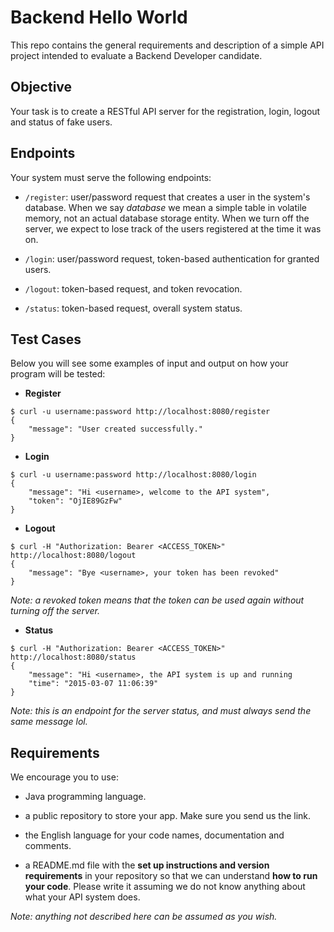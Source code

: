 # Backend Hello World

This repo contains the general requirements and description of a simple API project intended to evaluate a Backend Developer candidate.

## Objective

Your task is to create a RESTful API server for the registration, login, logout and status of fake users. 

## Endpoints

Your system must serve the following endpoints:

- `/register`: user/password request that creates a user in the system's database. When we say *database* we mean a simple table in volatile memory, not an actual database storage entity. When we turn off the server, we expect to lose track of the users registered at the time it was on.

- `/login`: user/password request, token-based authentication for granted users.

- `/logout`: token-based request, and token revocation.

- `/status`: token-based request, overall system status.

## Test Cases

Below you will see some examples of input and output on how your program will be tested:

- **Register**

```
$ curl -u username:password http://localhost:8080/register
{
    "message": "User created successfully."
}
```

- **Login**

```
$ curl -u username:password http://localhost:8080/login
{
    "message": "Hi <username>, welcome to the API system",
    "token": "OjIE89GzFw"
}
```

- **Logout**

```
$ curl -H "Authorization: Bearer <ACCESS_TOKEN>" http://localhost:8080/logout
{
	"message": "Bye <username>, your token has been revoked"
}
```

*Note: a revoked token means that the token can be used again without turning off the server.*

- **Status**

```
$ curl -H "Authorization: Bearer <ACCESS_TOKEN>" http://localhost:8080/status
{
	"message": "Hi <username>, the API system is up and running
	"time": "2015-03-07 11:06:39"
}
```

*Note: this is an endpoint for the server status, and must always send the same message lol.*

## Requirements

We encourage you to use:

- Java programming language.

- a public repository to store your app. Make sure you send us the link.

- the English language for your code names, documentation and comments.

- a README.md file with the **set up instructions and version requirements** in your repository so that we can understand **how to run your code**. Please write it assuming we do not know anything about what your API system does.

*Note: anything not described here can be assumed as you wish.*
